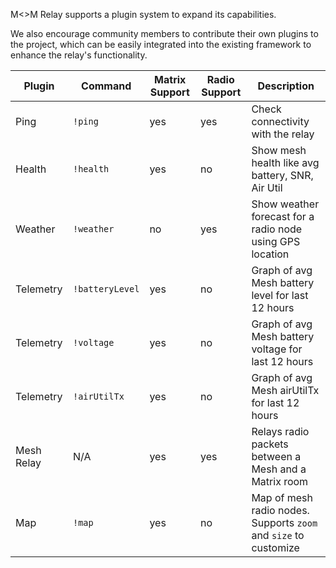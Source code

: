 M<>M Relay supports a plugin system to expand its capabilities.

We also encourage community members to contribute their own plugins to the project, which can be easily integrated into the existing framework to enhance the relay's functionality.


| Plugin     | Command         | Matrix Support | Radio Support | Description                                                        |
| ---------- | --------------- | -------------- | ------------- | ------------------------------------------------------------------ |
| Ping       | `!ping`         | yes            | yes           | Check connectivity with the relay                                  |
| Health     | `!health`       | yes            | no            | Show mesh health like avg battery, SNR, Air Util                   |
| Weather    | `!weather`      | no             | yes           | Show weather forecast for a radio node using GPS location          |
| Telemetry  | `!batteryLevel` | yes            | no            | Graph of avg Mesh battery level for last 12 hours                  |
| Telemetry  | `!voltage`      | yes            | no            | Graph of avg Mesh battery voltage for last 12 hours                |
| Telemetry  | `!airUtilTx`    | yes            | no            | Graph of avg Mesh airUtilTx for last 12 hours                      |
| Mesh Relay | N/A             | yes            | yes           | Relays radio packets between a Mesh and a Matrix room              |
| Map        | `!map`          | yes            | no            | Map of mesh radio nodes. Supports `zoom` and `size` to customize   |

